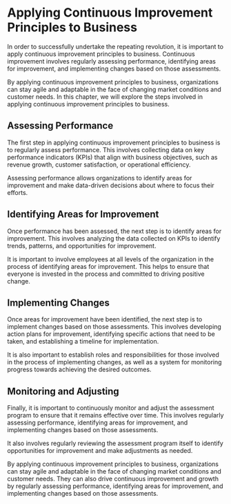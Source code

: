 Applying Continuous Improvement Principles to Business
====================================================================================================

In order to successfully undertake the repeating revolution, it is important to apply continuous improvement principles to business. Continuous improvement involves regularly assessing performance, identifying areas for improvement, and implementing changes based on those assessments.

By applying continuous improvement principles to business, organizations can stay agile and adaptable in the face of changing market conditions and customer needs. In this chapter, we will explore the steps involved in applying continuous improvement principles to business.

Assessing Performance
---------------------

The first step in applying continuous improvement principles to business is to regularly assess performance. This involves collecting data on key performance indicators (KPIs) that align with business objectives, such as revenue growth, customer satisfaction, or operational efficiency.

Assessing performance allows organizations to identify areas for improvement and make data-driven decisions about where to focus their efforts.

Identifying Areas for Improvement
---------------------------------

Once performance has been assessed, the next step is to identify areas for improvement. This involves analyzing the data collected on KPIs to identify trends, patterns, and opportunities for improvement.

It is important to involve employees at all levels of the organization in the process of identifying areas for improvement. This helps to ensure that everyone is invested in the process and committed to driving positive change.

Implementing Changes
--------------------

Once areas for improvement have been identified, the next step is to implement changes based on those assessments. This involves developing action plans for improvement, identifying specific actions that need to be taken, and establishing a timeline for implementation.

It is also important to establish roles and responsibilities for those involved in the process of implementing changes, as well as a system for monitoring progress towards achieving the desired outcomes.

Monitoring and Adjusting
------------------------

Finally, it is important to continuously monitor and adjust the assessment program to ensure that it remains effective over time. This involves regularly assessing performance, identifying areas for improvement, and implementing changes based on those assessments.

It also involves regularly reviewing the assessment program itself to identify opportunities for improvement and make adjustments as needed.

By applying continuous improvement principles to business, organizations can stay agile and adaptable in the face of changing market conditions and customer needs. They can also drive continuous improvement and growth by regularly assessing performance, identifying areas for improvement, and implementing changes based on those assessments.

